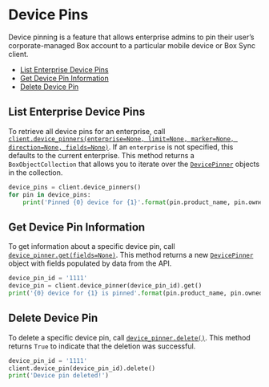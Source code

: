 Device Pins
===========

Device pinning is a feature that allows enterprise admins to pin their user’s
corporate-managed Box account to a particular mobile device or Box Sync client.

<!-- START doctoc generated TOC please keep comment here to allow auto update -->
<!-- DON'T EDIT THIS SECTION, INSTEAD RE-RUN doctoc TO UPDATE -->


- [List Enterprise Device Pins](#list-enterprise-device-pins)
- [Get Device Pin Information](#get-device-pin-information)
- [Delete Device Pin](#delete-device-pin)

<!-- END doctoc generated TOC please keep comment here to allow auto update -->

List Enterprise Device Pins
---------------------------

To retrieve all device pins for an enterprise, call
[`client.device_pinners(enterprise=None, limit=None, marker=None, direction=None, fields=None)`][device_pinners].
If an `enterprise` is not specified, this defaults to the current enterprise.  This method returns a
`BoxObjectCollection` that allows you to iterate over the [`DevicePinner`][device_pin_class] objects in the collection.

<!-- sample get_enterprises_id_device_pinners -->
```python
device_pins = client.device_pinners()
for pin in device_pins:
    print('Pinned {0} device for {1}'.format(pin.product_name, pin.owned_by.name))
```

[device_pinners]: https://box-python-sdk.readthedocs.io/en/latest/boxsdk.client.html#boxsdk.client.client.Client.device_pinners
[device_pin_class]: https://box-python-sdk.readthedocs.io/en/latest/boxsdk.object.html#boxsdk.object.device_pinner.DevicePinner

Get Device Pin Information
--------------------------

To get information about a specific device pin, call [`device_pinner.get(fields=None)`][get].  This method returns a new
[`DevicePinner`][device_pin_class] object with fields populated by data from the API.

<!-- sample get_device_pinners_id -->
```python
device_pin_id = '1111'
device_pin = client.device_pinner(device_pin_id).get()
print('{0} device for {1} is pinned'.format(pin.product_name, pin.owned_by.name))
```

[get]: https://box-python-sdk.readthedocs.io/en/latest/boxsdk.object.html#boxsdk.object.base_object.BaseObject.get

Delete Device Pin
-----------------

To delete a specific device pin, call [`device_pinner.delete()`][delete].  This method returns `True` to indicate that
the deletion was successful.

<!-- sample delete_device_pinners_id -->
```python
device_pin_id = '1111'
client.device_pin(device_pin_id).delete()
print('Device pin deleted!')
```

[delete]: https://box-python-sdk.readthedocs.io/en/latest/boxsdk.object.html#boxsdk.object.base_object.BaseObject.delete
